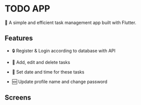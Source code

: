# TODO APP

🚀 A simple and efficient task management app built with Flutter.

## Features

- 🔒 Register & Login according to database with API

- 📝 Add, edit and delete tasks

- 📅 Set date and time for these tasks

- 🆕 Update profile name and change password


## Screens